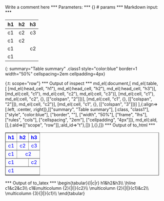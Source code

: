 Write a comment here
*** Parameters: ***
{} # params 
*** Markdown input: ***

| h1        | h2  |   h3 |
|:----------|:---:|-----:|
|c1         | c2  |  c3  |
|c1         | c2         ||
|c1         ||       c2  |
|c1                      |||
{: summary="Table summary" .class1 style="color:blue" border=1 width="50%" cellspacing=2em cellpadding=4px}

{:t: scope="row"}
*** Output of inspect ***
md_el(:document,[
	md_el(:table, [
       	[md_el(:head_cell, "h1"), md_el(:head_cell, "h2"), md_el(:head_cell, "h3")],
       	[md_el(:cell, "c1"), md_el(:cell, "c2"), md_el(:cell, "c3")],
       	[md_el(:cell, "c1"), md_el(:cell, "c2", {}, [["colspan", "2"]])],
       	[md_el(:cell, "c1", {}, [["colspan", "2"]]), md_el(:cell, "c2")],
       	[md_el(:cell, "c1", {}, [["colspan", "3"]])]
       ],{:align=>[:left, :center, :right]},[["summary", "Table summary"], [:class, "class1"], ["style", "color:blue"], ["border", ""], ["width", "50%"], ["frame", "lhs"], ["rules", "cols"], ["cellspacing", "2em"], ["cellpadding", "4px"]]),
	md_el(:ald,[],{:ald=>[["scope", "row"]],:ald_id=>"t"},[])
],{},[])
*** Output of to_html ***
<table class="class1" style="color:blue" summary="Table summary" width="50%" border="1" cellspacing="2em" cellpadding="4px">
<thead><tr><th>h1</th><th>h2</th><th>h3</th></tr></thead>
<tbody><tr><td style="text-align: left;">c1</td><td style="text-align: center;">c2</td><td style="text-align: right;">c3</td></tr>
<tr><td style="text-align: left;">c1</td><td colspan="2" style="text-align: center;">c2</td></tr>
<tr><td colspan="2" style="text-align: left;">c1</td><td style="text-align: center;">c2</td></tr>
<tr><td colspan="3" style="text-align: left;">c1</td></tr></tbody></table>
*** Output of to_latex ***
\begin{tabular}{l|c|r}
h1&h2&h3\\
\hline 
c1&c2&c3\\
c1&\multicolumn {2}{|l|}{c2}\\
\multicolumn {2}{|l|}{c1}&c2\\
\multicolumn {3}{|l|}{c1}\\
\end{tabular}
